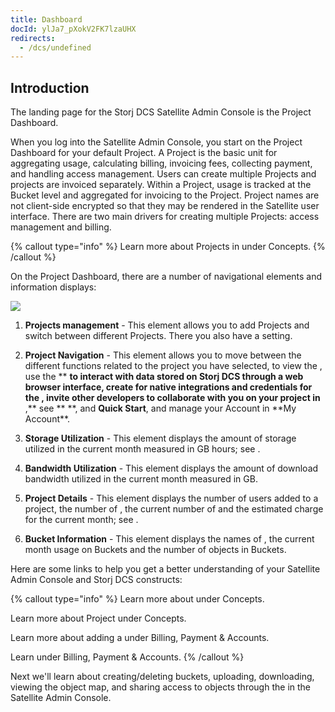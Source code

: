 ```yaml
---
title: Dashboard
docId: ylJa7_pXokV2FK7lzaUHX
redirects:
  - /dcs/undefined
---
```


## Introduction

The landing page for the Storj DCS Satellite Admin Console is the Project Dashboard.

When you log into the Satellite Admin Console, you start on the Project Dashboard for your default Project. A Project is the basic unit for aggregating usage, calculating billing, invoicing fees, collecting payment, and handling access management. Users can create multiple Projects and projects are invoiced separately. Within a Project, usage is tracked at the Bucket level and aggregated for invoicing to the Project. Project names are not client-side encrypted so that they may be rendered in the Satellite user interface. There are two main drivers for creating multiple Projects: access management and billing.

{% callout type="info"  %}
Learn more about Projects in [](docId:M-5oxBinC6J1D-qSNjKYS) under Concepts.
{% /callout %}

On the Project Dashboard, there are a number of navigational elements and information displays:

![](https://link.storjshare.io/raw/jua7rls6hkx5556qfcmhrqed2tfa/docs/images/ciTyxd2Es4DaozorgD9wQ_dashboardpro1-projectactive.png)

1.  &#x20;**Projects management** - This element allows you to add Projects and switch between different Projects. There you also have a [](docId:s9MmhnH5OaJrTszOozt3k) setting.

2.  **Project Navigation** - This element allows you to move between the different functions related to the project you have selected, to view the [](docId:k6QwBZM3hnzxkCuQxLOal), use the [](docId:pxdnqsVDjCLZgeEXt2S6x)\*\* **to interact with data stored on Storj DCS through a web browser interface, create [](docId:XKib9SzjtEXTXWvdyYWX6)for native integrations and credentials for the [](docId:yYCzPT8HHcbEZZMvfoCFa), invite other developers to collaborate with you on your project in [](docId:0_4hY4Dp5ju9B8Ec6OTf3)** ,** see [](docId:Hurx0SirlRp_O5aUzew7_)** **, and **Quick Start**, and manage your Account in **My Account\*\*.

3.  **Storage Utilization** - This element displays the amount of storage utilized in the current month measured in GB hours; see [](docId:59T_2l7c1rvZVhI8p91VX).&#x20;

4.  **Bandwidth Utilization** - This element displays the amount of download bandwidth utilized in the current month measured in GB.

5.  **Project Details** - This element displays the number of users added to a project, the number of [](docId:XKib9SzjtEXTXWvdyYWX6), the current number of[](docId:M-5oxBinC6J1D-qSNjKYS) and the estimated charge for the current month; see [](docId:59T_2l7c1rvZVhI8p91VX).&#x20;

6.  **Bucket Information** - This element displays the names of [](docId:M-5oxBinC6J1D-qSNjKYS) , the current month usage on Buckets and the number of objects in Buckets.

Here are some links to help you get a better understanding of your Satellite Admin Console and Storj DCS constructs:

{% callout type="info"  %}
Learn more about [](docId:M-5oxBinC6J1D-qSNjKYS) under Concepts.

Learn more about Project [](docId:Zrbz4XYhIOm99hhRShWHg) under Concepts.

Learn more about adding a [](docId:7U4_uu6Pzg6u2N6FpV9VE) under Billing, Payment & Accounts.

Learn [](docId:59T_2l7c1rvZVhI8p91VX) under Billing, Payment & Accounts.
{% /callout %}

Next we'll learn about creating/deleting buckets, uploading, downloading, viewing the object map, and sharing access to objects through the [](docId:4oDAezF-FcfPr0WPl7knd) in the Satellite Admin Console.
